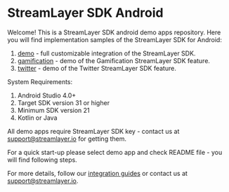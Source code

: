 # StreamLayer SDK Android

Welcome!
This is a StreamLayer SDK android demo apps repository.
Here you will find implementation samples of the StreamLayer SDK for Android:
1) [demo](https://github.com/StreamLayer/sdk-android/tree/demo-app/demo) - full customizable integration of the StreamLayer SDK.
2) [gamification](https://github.com/StreamLayer/sdk-android/tree/demo-app/gamification) - demo of the Gamification StreamLayer SDK feature.
3) [twitter](https://github.com/StreamLayer/sdk-android/tree/demo-app/gamification) - demo of the Twitter StreamLayer SDK feature.

System Requirements:
1) Android Studio 4.0+
2) Target SDK version 31 or higher
3) Minimum SDK version 21
4) Kotlin or Java

All demo apps require StreamLayer SDK key - contact us at [support@streamlayer.io](mailto:support@streamlayer.io) for getting them.

For a quick start-up please select demo app and check README file - you will find following steps.

For more details, follow our [integration guides](https://docs.streamlayer.io/docs/android_introduction) or contact us at [support@streamlayer.io](mailto:support@streamlayer.io).
 
